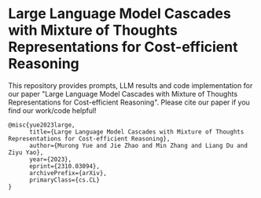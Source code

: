 # Large Language Model Cascades with Mixture of Thoughts Representations for Cost-efficient Reasoning
This repository provides prompts, LLM results and code implementation for our paper "Large Language Model Cascades with Mixture of Thoughts Representations for Cost-efficient Reasoning".
Please cite our paper if you find our work/code helpful!

```
@misc{yue2023large,
      title={Large Language Model Cascades with Mixture of Thoughts Representations for Cost-efficient Reasoning}, 
      author={Murong Yue and Jie Zhao and Min Zhang and Liang Du and Ziyu Yao},
      year={2023},
      eprint={2310.03094},
      archivePrefix={arXiv},
      primaryClass={cs.CL}
}
```

